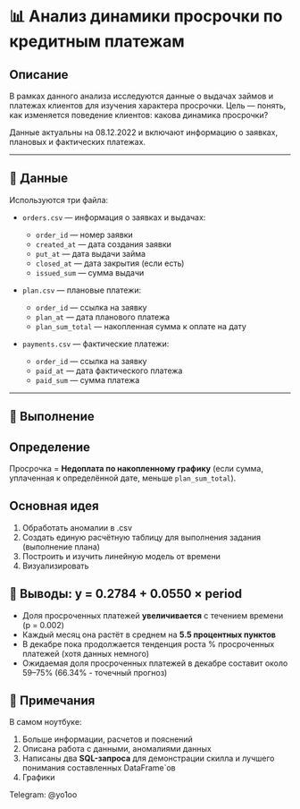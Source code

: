 # 📊 Анализ динамики просрочки по кредитным платежам

## Описание

В рамках данного анализа исследуются данные о выдачах займов и платежах клиентов для изучения характера просрочки. Цель — понять, как изменяется поведение клиентов: какова динамика просрочки?

Данные актуальны на 08.12.2022 и включают информацию о заявках, плановых и фактических платежах.

---

## 🧩 Данные

Используются три файла:

- `orders.csv` — информация о заявках и выдачах:
  - `order_id` — номер заявки
  - `created_at` — дата создания заявки
  - `put_at` — дата выдачи займа
  - `closed_at` — дата закрытия (если есть)
  - `issued_sum` — сумма выдачи

- `plan.csv` — плановые платежи:
  - `order_id` — ссылка на заявку
  - `plan_at` — дата планового платежа
  - `plan_sum_total` — накопленная сумма к оплате на дату

- `payments.csv` — фактические платежи:
  - `order_id` — ссылка на заявку
  - `paid_at` — дата фактического платежа
  - `paid_sum` — сумма платежа

---

## 🔧 Выполнение

## Определение

Просрочка = **Недоплата по накопленному графику** (если сумма, уплаченная к определённой дате, меньше `plan_sum_total`).

## Основная идея

1) Обработать аномалии в .csv
2) Создать единую расчётную таблицу для выполнения задания (выполнение плана)
3) Построить и изучить линейную модель от времени
4) Визуализировать

## 🧠 Выводы: y = 0.2784 + 0.0550 × period

- Доля просроченных платежей **увеличивается** с течением времени (p = 0.002)
- Каждый месяц она растёт в среднем на **5.5 процентных пунктов**
- В декабре пока продолжается тенденция роста % просроченных платежей (хотя данных немного)
- Ожидаемая доля просроченных платежей в декабре составит около 59–75% (66.34% - точечный прогноз)

## 📎 Примечания

В самом ноутбуке:
1) Больше информации, расчетов и пояснений
2) Описана работа с данными, аномалиями данных
3) Написаны два **SQL-запроса** для демонстрации скилла и лучшего понимания составленных DataFrame`ов
4) Графики

Telegram: @yo1oo

   

